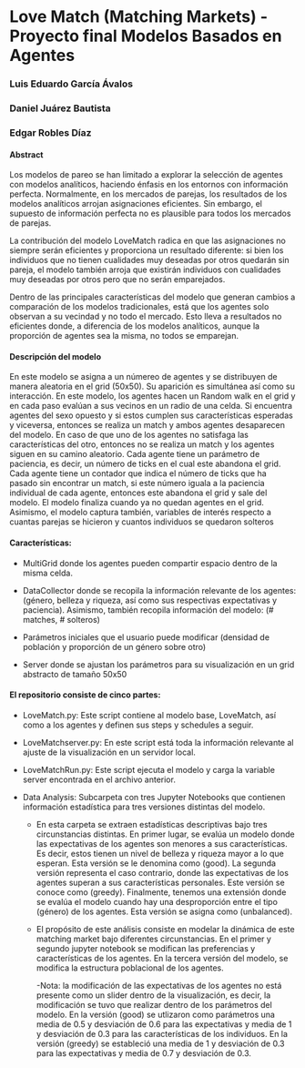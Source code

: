 # Love Match (Matching Markets) - Proyecto final Modelos Basados en Agentes


### Luis Eduardo García Ávalos
### Daniel Juárez Bautista
### Edgar Robles Díaz

#### Abstract
   Los modelos de pareo se han limitado a explorar la selección de agentes con modelos analíticos, haciendo énfasis en los entornos con información perfecta. Normalmente, en los mercados de parejas, los resultados de los modelos analíticos arrojan asignaciones eficientes. Sin embargo, el supuesto de información perfecta no es plausible para todos los mercados de parejas. 
  
   La contribución del modelo LoveMatch radica en que las asignaciones no siempre serán eficientes y proporciona un resultado diferente: si bien los individuos que no tienen cualidades muy deseadas por otros quedarán sin pareja, el modelo también arroja que existirán individuos con cualidades muy deseadas por otros pero que no serán emparejados. 
   
   Dentro de las principales características del modelo que generan cambios a comparación de los modelos tradicionales, está que los agentes solo observan a su vecindad y no todo el mercado. Esto lleva a resultados no eficientes donde, a diferencia de los modelos analíticos, aunque la proporción de agentes sea la misma, no todos se emparejan.

#### Descripción del modelo
   En este modelo se asigna a un númereo de agentes y se distribuyen de manera aleatoria en el grid (50x50). Su aparición es simultánea así como su interacción. En este modelo, los agentes hacen un Random walk en el grid y en cada paso evalúan a sus vecinos en un radio de una celda. Si encuentra agentes del sexo opuesto y si estos cumplen sus características esperadas y viceversa, entonces se realiza un match y ambos agentes desaparecen del modelo. En caso de que uno de los agentes no satisfaga las características del otro, entonces no se realiza un match y los agentes siguen en su camino aleatorio. Cada agente tiene un parámetro de paciencia, es decir, un número de ticks en el cual este abandona el grid. Cada agente tiene un contador que indica el número de ticks que ha pasado sin encontrar un match, si este número iguala a la paciencia individual de cada agente, entonces este abandona el grid y sale del modelo. El modelo finaliza cuando ya no quedan agentes en el grid. Asimismo, el modelo captura también, variables de interés respecto a cuantas parejas se hicieron y cuantos individuos se quedaron solteros
   
#### Características:
  
  - MultiGrid donde los agentes pueden compartir espacio dentro de la misma celda.
  
  - DataCollector donde se recopila la información relevante de los agentes: (género, belleza y riqueza, así como sus respectivas           expectativas y paciencia). Asimismo, también recopila información del modelo: (# matches, # solteros)
  
  - Parámetros iniciales que el usuario puede modificar (densidad de población y proporción de un género sobre otro)
  
  - Server donde se ajustan los parámetros para su visualización en un grid abstracto de tamaño 50x50

#### El repositorio consiste de cinco partes:
  
  - LoveMatch.py: Este script contiene al modelo base, LoveMatch, así como a los agentes y definen sus steps y schedules a seguir.
  
  - LoveMatchserver.py: En este script está toda la información relevante al ajuste de la visualización en un servidor local.
  
  - LoveMatchRun.py: Este script ejecuta el modelo y carga la variable server encontrada en el archivo anterior.
  
  - Data Analysis: Subcarpeta con tres Jupyter Notebooks que contienen información estadística para tres versiones distintas del modelo.
  
     - En esta carpeta se extraen estadísticas descriptivas bajo tres circunstancias distintas. En primer lugar, se evalúa un modelo donde las expectativas de los agentes son menores a sus características. Es decir, estos tienen un nivel de belleza y riqueza mayor a lo que esperan. Esta versión se le denomina como (good). La segunda versión representa el caso contrario, donde las expectativas de los agentes superan a sus características personales. Este versión se conoce como (greedy). Finalmente, tenemos una extensión donde se evalúa el modelo cuando hay una desproporción entre el tipo (género) de los agentes. Esta versión se asigna como (unbalanced).
   
     - El propósito de este análisis consiste en modelar la dinámica de este matching market bajo diferentes circunstancias. En el primer y segundo jupyter notebook se modifican las preferencias y características de los agentes. En la tercera versión del modelo, se modifica la estructura poblacional de los agentes. 
   
        -Nota: la modificación de las expectativas de los agentes no está presente como un slider dentro de la visualización, es decir, la modificación se tuvo que realizar dentro de los parámetros del modelo. En la versión (good)  se utlizaron como parámetros una media de 0.5 y desviación de 0.6 para las expectativas y media de 1 y desviación de  0.3 para las características de los individuos. En la versión (greedy) se estableció una media de 1 y desviación de 0.3 para las expectativas y media de 0.7 y desviación de 0.3.
  
  

  
 
